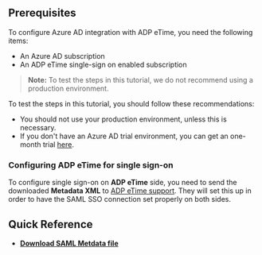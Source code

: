 ## Prerequisites

To configure Azure AD integration with ADP eTime, you need the following items:

- An Azure AD subscription
- An ADP eTime single-sign on enabled subscription

> **Note:**
> To test the steps in this tutorial, we do not recommend using a production environment.

To test the steps in this tutorial, you should follow these recommendations:

- You should not use your production environment, unless this is necessary.
- If you don't have an Azure AD trial environment, you can get an one-month trial [here](https://azure.microsoft.com/pricing/free-trial/).

### Configuring ADP eTime for single sign-on

 To configure single sign-on on **ADP eTime** side, you need to send the downloaded  **Metadata XML** to [ADP eTime support](https://www.adp.com/contact-us/overview.aspx). They will set this up in order to have the SAML SSO connection set properly on both sides.

## Quick Reference

* **[Download SAML Metdata file](%metadata:metadataDownloadUrl%)**


